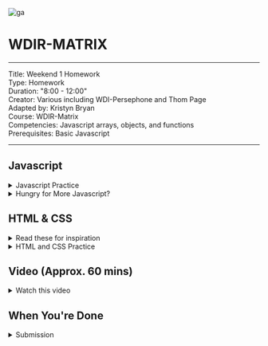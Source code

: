 ![ga](http://mobbook.generalassemb.ly/ga_cog.png)

# WDIR-MATRIX

---
Title: Weekend 1 Homework<br>
Type: Homework<br>
Duration: "8:00 - 12:00"<br>
Creator: Various including WDI-Persephone and Thom Page<br>
Adapted by: Kristyn Bryan<br>
Course: WDIR-Matrix<br>
Competencies: Javascript arrays, objects, and functions<br>
Prerequisites: Basic Javascript

---

## Javascript 
<details><summary>Javascript Practice</summary>
### Challenge!
This weekend you will embark on a series of coding challenges in Javascript. Some of these challenges are just for basic commands, and some are deeper problem-solving challenges. 

To solve these challenges, you may need to do research on your own to find useful methods. Remember to **pseudo-code** if you get stuck. Finding the first step to solving a problem is the hardest part. Also remember there is usually more than one way of coding a solution, there is often no one correct answer. Just do your best to get the results!

Here is a link to some useful videos on JS fundamentals by Matt Short, another GA instructor: <br>
https://www.youtube.com/playlist?list=PLw1xVKFbouem3dTQpZi645Z3NMVpMeBud


<details><summary>Setup</summary>
 - In your homework folder for today (w1d05), create a `solutions.js` file. 
 - Write your solutions for these challenges in `solutions.js`. 

	<details><summary>Test your Javascript</summary>
	Test your answers in the Chrome Console. 

	Note: If you're having trouble with this, you can run your answers in [repl.it](https://repl.it/languages/javascript) which is very much like JSBin. DO NOT do all of your work in repl.it, just test it there. Your work should be in your `solutions.js` file.
	</details>

</details>

<details><summary>Arrays</summary>
#### Grab Bag

- Create a new array called `grabBag` that contains the following data:
  - `"shoe"`
  - `true`
  - `99`
  - `null`

### Cake Walk
- Given the following array `teachers`, console.log the name `Kristyn`
```
var teachers = ["Matt", "Thom", "Kristyn", "Karolin"];
```

<hr>
&#x1F534; ** Commit your work.** <br>
The commit message should read: <br> 
"1st commit - those were easy array question!  ".
<hr>
  
### Find the Median
- Find the median number in the following `nums` array, then console.log that number. 
-  _hint_ if you check the length of the array / 2, you might get not get a whole number. In which case, look into `Math.floor( // something )`

```
var nums = [14,11,16,15,13,16,15,17,19,11,12,14,19,11,15,17,11,18,12,17,12,71,18,15,12];

Expected output:
=> 15
```

<hr>
&#x1F534; ** Commit your work.** <br>
The commit message should read: <br> 
"2nd commit - finished Find the Median array question ".
<hr>
     
### What's in Your Closet?

Below, we've given you examples of Kristyn and Thom's closets modeled as data in JavaScript.

```javascript
var kristynsCloset = [
  "left shoe",
  "cowboy boots",
  "right sock",
  "GA hoodie",
  "green pants",
  "yellow knit hat",
  "marshmallow peeps"
];
// Thom's closet is more complicated. Check out this nested data structure!!
var thomsCloset = [
  [
    // These are Thom's shirts
    "grey button-up",
    "dark grey button-up",
    "light blue button-up",
    "blue button-up",
  ],[
    // These are Thom's pants
    "grey jeans",
    "jeans",
    "PJs"
  ],[
    // Thom's accessories
    "wool mittens",
    "wool scarf",
    "raybans"
  ]
];
```

1. What's Kristyn wearing today? Using bracket notation to access items in `kristynsCloset`, log the sentence "Kristyn is rocking that " + *the third item in Kristyn's closet* + " today!" to the console.
2. Kristyn can't find her left shoe. Remove this item from her closet and save it to a variable named `kristynShoe`.
3. Kristyn just bought some sweet shades! Add `"raybans"` to her closet **after `"yellow knit hat"`.**
4. Kristyn spilled coffee on her hat... modify this item to read `"stained knit hat"` instead of yellow.

<hr>
&#x1F534; ** Commit your work.** <br>
The commit message should read: <br> 
"3rd commit - finished looking through Kristyn's closet array".
<hr>

5. Put together an outfit for Thom! Using **bracket notation**, access the first element in Thom's `shirts` array.
6. In the same way, access one item from Thom's pants array.
7. Access one item from Thom's accessories array.
8. Log a sentence about what Thom's wearing. Example: `"Thom is looking fierce in a grey button-up, jeans and wool scarf!"`
9. Get more specific about what kind of PJs Thom's wearing this winter. Modify the name of his PJ pants to `Footie Pajamas`.

<hr>
&#x1F534; ** Commit your work.** <br>
The commit message should read: <br> 
"4th commit - finished looking through Thom's closet array".
<hr>

</details> 


<details><summary>Loops</summary>  
### Easy A 
1. Write a *while* loop that will log in the console `Feed me, I'm hungry!` 10 times.

2. Write a *for* loop that will log in the console `printout number X of 10` where X is the current number. 

Expected Result:
```
printout number 1 of 10
printout number 2 of 10
printout number 3 of 10
printout number 4 of 10
printout number 5 of 10
printout number 6 of 10
printout number 7 of 10
printout number 8 of 10
printout number 9 of 10
printout number 10 of 10
```

<hr>
&#x1F534; ** Commit your work.** <br>
The commit message should read: <br> 
"5th commit - finished with the easy loop questions".
<hr>

### The Return of Grab Bag
Using array `grabBag` that you made earlier,

- Using bracket notation, log the second item in the array to your console.
- Write a **for loop** that iterates through your array and logs each element.
- Now, modify your code so that your loop logs the `typeof` each element.
- Let's make it crowded! Add the following piece of data to the **end** of your `grabBag` array: `[3,6,9]`

<hr>
&#x1F534; ** Commit your work.** <br>
The commit message should read: <br> 
"6th commit - finished with Grab Bag".
<hr>

### Malcolm in the Middle
- Write a *for* loop that can iterate over the Wilkersons array below, starting from the middle of the array. Remember in the **for loop** 'control panel', you can specify where the loop should start. 

```
for (var start_position; until; increment) {
	// tell your loop what to do
}  
```

So, 'Malcom' is in the middle of the `Wilkersons` array. In the loop, console.log 'Malcolm' and everything after 'Malcolm'.

```
var Wilkersons = ["Lois", "Dewie", "Francis", "Malcolm", "Reese", "Hal"];

Expected result
=> Malcolm
=> Reese
=> Hal
```

* Write a *for* loop for the following `plusJamie` array. Note that this array has an _odd_ number of elements ('Jamie' is added to the end of the array). 'Malcom' is still in the middle. Within the loop, console.log everything from the middle (Malcolm), and onwards:

```
var plusJamie = ["Lois", "Dewie", "Francis", "Malcolm", "Reese", "Hal", "Jamie"];

Expected result
=> Malcolm
=> Reese
=> Hal
=> Jamie
```

<hr>
&#x1F534; ** Commit your work.** <br>
The commit message should read: <br> 
"7th commit - finished with Malcolm in the Middle".
<hr>
</details>

<details><summary>Functions 1</summary>

### Get Fun(c)ky

1. Write a function called `greeting` that takes in a name and logs in the console `hello NAME`.

```
var greeting = function(name) {
	// your code
}

greeting(//your code);
```

2. Write a function `lengths` that accepts a single parameter as an argument, namely
an array of strings. The function should return an array of numbers where each
number is the length of the corresponding string.

Expected Result:
```javascript
var words = ["hello", "what", "is", "up", "dude"]
lengths(words)  # => [5, 4, 2, 2, 4]
```

<hr>
&#x1F534; ** Commit your work.** <br>
The commit message should read: <br> 
"8th commit - finished first set of functions".
<hr>

### Palindrome
3. Write a function `palindrome` that accepts a single argument, a string. The function should return true if the string is a palindrome, false if it is not. Make sure your function will give the correct answer for words with capital letters.

```
console.log(palindrome("Radar"));
 
 => true
```

```
console.log(palindrome("Borscht"));

=> false
```
<hr>
&#x1F534; ** Commit your work.** <br>
The commit message should read: <br> 
"9th commit - finished palindrome function".
<hr>

### Maximum Functionality
4. Define a function `maxOfThree` that takes three numbers as arguments and returns the largest of them. If all numbers are the same, it doesn't matter which one is returned. If the two largest numbers are the same, one of them should be returned.

```
console.log(maxOfThree(6, 9, 1));

=> 9
```

<hr>
&#x1F534; ** Commit your work.** <br>
The commit message should read: <br> 
"10th commit - finished maxOfThree function".
<hr>

</details>

<details><summary>Functions 2</summary>

### Calculator

1. Write a function called `calc`.

This function should take three parameters, `num1`, `num2`, and `operation`. 

If the function receives the string "add" for the operation parameter, it will return the sum of num1 and num2.

If the function receives the string "sub" for the operation parameter, it will return num1 minus num2.

Do the same thing for multiplication "mult", division "div", and exponent "exp" (where num2 is the exponent of num1).

```
console.log(calc(4, 3, "sub"));

=> 1
```

```
console.log(calc(4, 3, "exp"));

=> 64
```

<hr>
&#x1F534; ** Commit your work.** <br>
The commit message should read: <br> 
"11th commit - made a calculator!".
<hr>

### Vowels
1. Write a function `isAVowel` that takes a character (i.e. a string of length 1) and returns true if it is a vowel, false otherwise. The vowel could be upper or lower case.

```
console.log(isAVowel("a"));

=> true
```

<hr>
&#x1F534; ** Commit your work.** <br>
The commit message should read: <br> 
"12th commit - found the vowels".
<hr>


### Sum it up
1. Write a function `sumArray` that sums the numbers in an array of numbers. 

```
console.log(sumArray([1,2,3,4]));

=> 10
```
<hr>
&#x1F534; ** Commit your work.** <br>
The commit message should read: <br> 
"13th commit - added all the numbers in an array".
<hr>

### Word Reverse
1. Write a function `wordReverse` that accepts a single argument, a string. The
method should return a string with the order of the words reversed. Don't worry
about punctuation.

```javascript
wordReverse("Now I know what a TV dinner feels like")
# => "like feels dinner TV a what know I Now"
wordReverse("Put Hans back on the line")
# => "line the on back Hans Put"
```

<hr>
&#x1F534; ** Commit your work.** <br>
The commit message should read: <br> 
"14th commit - reversed all the words in the string".
<hr>

</details>

</details>
<details><summary>Hungry for More Javascript?</summary>
### Arrays
Use the arrays from Kristyn's and Thom's closets above:

## Alien Attire
Kristyn's left shoe has traveled through time and space and turned up in Thom's accessories drawer! Remember the variable we saved Kristyn's shoe to earlier on? Use that to add Kristyn's lost shoe to Thom's accessories array.

## Dress Us Up
Modify your code to put together 3 separate outfits for Kristyn and Thom. Put the output in a sentence to tell us what we'll be wearing. Mix and match!

<hr>
&#x1F534; ** Commit your work.** <br>
The commit message should read: <br> 
"I was hungry for more arrays!".
<hr>

## Loops
### Dirty Laundry
Continue looking at the closet arrays:
- Time to do laundry - loop through Kristyn's closet and log the sentence "WHIRR: Now washing (item)" for each item in the array.

### Inventory
Thom wants to do inventory on his closet. Using **bracket notation**, log the arrays containing all of Thom's shirts, pants, and accessories.

<hr>
&#x1F534; ** Commit your work.** <br>
The commit message should read: <br> 
"I was hungry for more loops!".
<hr>

## Functions

### Pythagoras
Write a function `pythagoras` that that takes two arguments: `sideA` and `sideB`, and returns the solution for sideC using the Pythagorean theorem.
  
_hint:_ discover the Pythagorean Theorem on a website called google.com  
_hint:_ checkout the Math methods in javascript

https://developer.mozilla.org/en-US/docs/Web/JavaScript/Reference/Global_Objects/Math


```
console.log(pythagoras(8, 6));

=> 10
```

### Die Hard
Write a function `longest` that accepts a single argument, an array of strings. The method
should return the longest word in the array. In case of a tie, the method should
return the word that appears first in the array.

```javascript
longest(["die", "hard", "with", "a", "vengeance"]) # => "vengeance"
longest(["bruce", "willis", "was", "in", "other", "movies"]) # => "willis"
```
<hr>
&#x1F534; ** Commit your work.** <br>
The commit message should read: <br> 
"I was hungry for more functions!".
<hr>
</details>

## HTML & CSS 
<details><summary>Read these for inspiration</summary>
- This article is taken from a Wix blog. There's a reason why Wix is so popular - they are visually appealing! Read this to [learn some styling tips](http://www.wix.com/blog/2014/03/5-web-design-tips-for-a-professional-site/) before you continue with your site.
- You'll hear some of these thrown around and others you will never hear in our class, but it's nice to be aware of [Buzz Words](http://www.wix.com/blog/2014/02/15-web-design-buzz-words/)!
</details>

<details><summary>HTML and CSS Practice</summary>
- Fix up your resume site from w1d2.
1. Start by copying your files from w1d2 and save them in your homework folder for this weekend. 
	<details><summary>_Need a reminder on how to copy your files?_</summary> 
	- from the `wdi-remote-matrix` folder you'll want to run the command `cp` on the folder that you want to move (remember that we named it `resume_page`) and then specify the file where you want to place a copy (tonight's homework folder). Because this is a folder with files, we'll need to use the flag `-r` to get all of the files.
	- You command will look like this `cp -r unit_1/w1d2/homework/resume_page unit_1/w1d5/homework/resume_page`
	</details>

<details><summary>Add more details to your Project page</summary>
_Note:_ If you completed the `Hungry for More` section on Tuesday, you may have already done this part.

1. On your Project page, insert an image of yourself, or an image of one of your projects.
2. Make the image round (note: you may have to edit your picture to make it perfectly square first). 
3. Insert a button on both pages (your home page and your project page) that links to **opening an email** to your email address.
<hr>
&#x1F534; ** Commit your work.** <br>
The commit message should read: <br> 
"Commit 1 - HTML & CSS- I added more info to my resume page".
<hr>
</details>

<details><summary>Style your navigation bar</summary>
A navigation bar can be tricky at first, but there are many good ways to style it. 

Note! For this to work, your nav bar has to be setup like this:
<details><summary>This is how you should setup your nav bar in your HTML file</summary>
```
<nav>
	<ul>
		<li><a href=#>You first link</a></li>
		<li><a href=#>You second link</a></li>
		<li><a href=#>You third link, etc.</a></li>

	</ul>
</nav>
```
</details>

1. Let's add the following style to your nav bar:
``` 
nav ul { 
	margin: 0; 
	padding: 5px; /* Set margin and padding for cross browser consistency. */ 
	list-style-type: none; /* Needed to eliminate list item marker */ 
	text-align: center; /* Centers navigation bar */ 
	background-color: #000; /* Set as desired */ 
} 
```
- save your work and take a look at your nav bar.

2. Adjust the list items.
```
nav ul li { 
display: inline; /* Needed to create horizontal effect */ 
} 
```
- save your work and take a look at your nav bar.

3. Let's adjust the anchor tags:
```
nav ul li a { 
	text-decoration: none; /* The setting of "none" allows the link to not be underlined. This is up to user preference. */ 
	padding: .2em 1em; /* Gives the link space inside it's individual block. */ 
	color: #fff; /* Set as desired */ 
	background-color: #000; /* Set as desired */ 
} 
```
- save your work and take a look at your nav bar.

4. Make it fancy when we hover on a link
```
nav ul li a:hover { 
	color: #000; 
	background-color: #fff; /* Both of these values create the "Rollover effect, Set as desired */ 
} 
```

<hr>
&#x1F534; ** Commit your work.** <br>
The commit message should read: <br> 
"Commit 2 - HTML & CSS - I styled my nav bar".
<hr>
</details>

<details><summary>Get inspired</summary>
- Look at the sample resume pages below. Get inspired! Pick one and try to mimic it.
- Go to [Google Fonts](https://fonts.google.com/) and try to incorporate a new font into your website.

	<details><summary>St. Pier</summary>
	![St. Pier](http://i.imgur.com/ERc8ZSZ.png)
	</details>

	<details><summary>Macek</summary>
	![Macek](http://i.imgur.com/GTGtjbW.png)
	</details>

	<details><summary>Sarah</summary>
	![Sarah](http://i.imgur.com/VharQ7F.png)
	</details>

<hr>
&#x1F534; ** Commit your work.** <br>
The commit message should read: <br> 
"Commit 3 - HTML & CSS - I changed my site inspired by the FILL IN THE NAME resume page".
<hr>
</details>
</details>

## Video (Approx. 60 mins)
<details><summary>Watch this video</summary>
1. Watch this video for an introduction to algorithms. You don't need to memorize it or take notes, this is just a nice introduction to algorithms. 

https://www.youtube.com/watch?v=xdElovY8A2w
</details> 


## When You're Done

<details><summary>Submission</summary>
 - Inside this folder (w01d05/homework), you should now have a file called `solutions.js`. In addition, you should have inside your `homework` folder the folder `resume_page` with the files `index.html`, `style.css`, and `projects.html`.
 - You should have been adding and committing along the way, but please type `git status` one last time to make sure that everything is commited. If it's not, please commit. 
 - Push your work to your github repo `git push origin master`
 - Follow the instructions for submitting homework, found in [the wiki](https://github.com/ga-students/wdi-remote-matrix/wiki/Homework-Submission)
</details>





